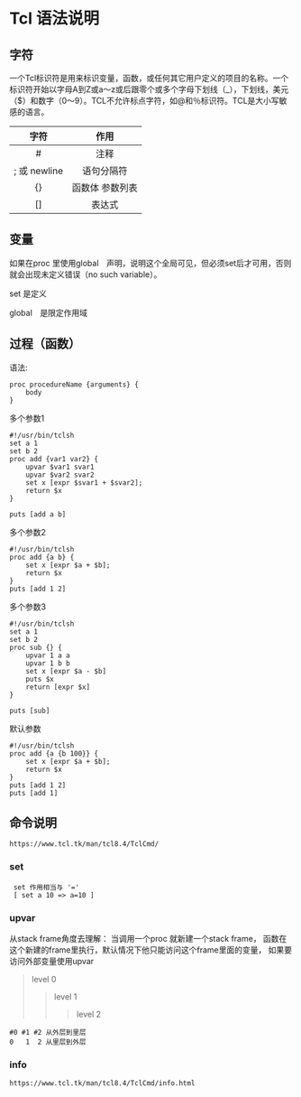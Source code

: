 Tcl 语法说明
==================================

## 字符
一个Tcl标识符是用来标识变量，函数，或任何其它用户定义的项目的名称。一个标识符开始以字母A到Z或a〜z或后跟零个或多个字母下划线（_），下划线，美元（$）和数字（0〜9）。TCL不允许标点字符，如@和％标识符。TCL是大小写敏感的语言。



|  字符  | 作用 |
| :---: | :---: |
| # | 注释 |
| ; 或 newline | 语句分隔符|
| {} | 函数体 参数列表 |
| [] | 表达式|

## 变量

如果在proc 里使用global　声明，说明这个全局可见，但必须set后才可用，否则就会出现未定义错误（no such variable）。

set 是定义　

global　是限定作用域　　　

## 过程（函数）
语法:

	proc procedureName {arguments} {
		body
	}
多个参数1

	#!/usr/bin/tclsh
	set a 1
	set b 2
	proc add {var1 var2} {
		upvar $var1 svar1
		upvar $var2 svar2
		set x [expr $svar1 + $svar2];
		return $x
	}

	puts [add a b]

多个参数2

	#!/usr/bin/tclsh
	proc add {a b} {
		set x [expr $a + $b];
		return $x
	}
	puts [add 1 2]


多个参数3

	#!/usr/bin/tclsh
	set a 1
	set b 2
	proc sub {} {
		upvar 1 a a
		upvar 1 b b
		set x [expr $a - $b]
		puts $x
		return [expr $x]
	}

	puts [sub]

默认参数

	#!/usr/bin/tclsh
	proc add {a {b 100}} {
		set x [expr $a + $b];
		return $x
	}
	puts [add 1 2]
	puts [add 1]
## 命令说明
	https://www.tcl.tk/man/tcl8.4/TclCmd/

### set
	 set 作用相当与 '='
	 [ set a 10 => a=10 ]
### upvar   
从stack frame角度去理解： 当调用一个proc 就新建一个stack frame， 函数在这个新建的frame里执行，默认情况下他只能访问这个frame里面的变量， 如果要访问外部变量使用upvar

> level 0
>> level 1
>>> level 2

	#0 #1 #2 从外层到里层
	0   1  2 从里层到外层
### info
	https://www.tcl.tk/man/tcl8.4/TclCmd/info.html
